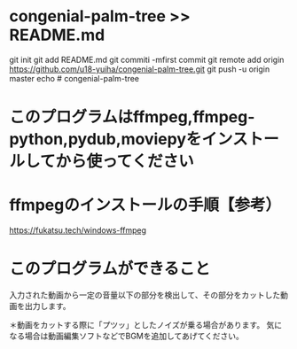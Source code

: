 # congenial-palm-tree >> README.md
git init
git add README.md
git commiti -mfirst commit
git remote add origin https://github.com/u18-yuiha/congenial-palm-tree.git
git push -u origin master
echo # congenial-palm-tree
# このプログラムはffmpeg,ffmpeg-python,pydub,moviepyをインストールしてから使ってください
# ffmpegのインストールの手順【参考）
https://fukatsu.tech/windows-ffmpeg
# このプログラムができること
入力された動画から一定の音量以下の部分を検出して、その部分をカットした動画を出力します。

＊動画をカットする際に「プツッ」としたノイズが乗る場合があります。
気になる場合は動画編集ソフトなどでBGMを追加してあげてください。


